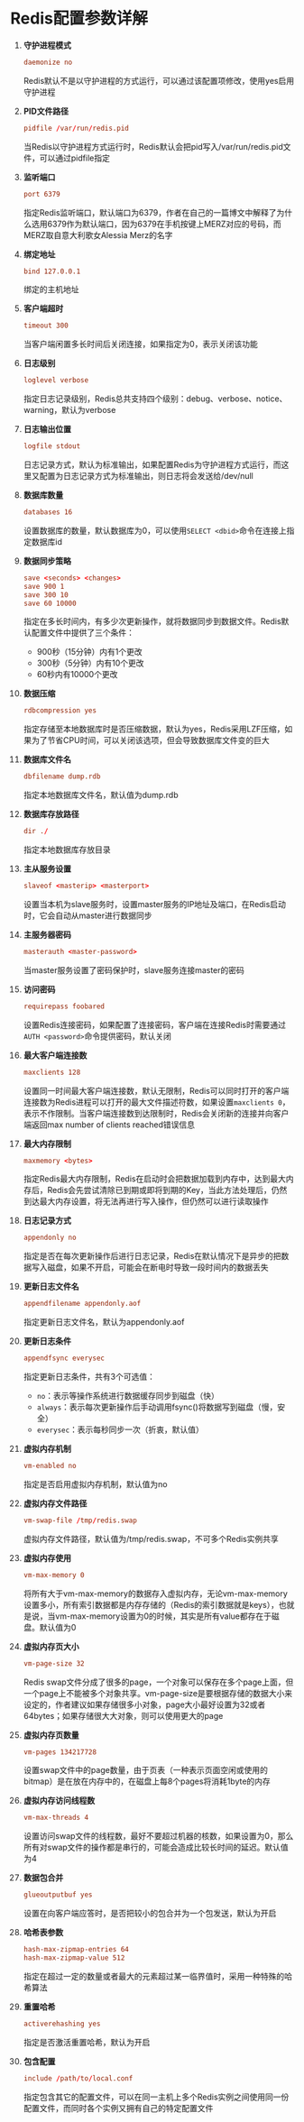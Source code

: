 # Redis配置参数详解

1. **守护进程模式**
   ```conf
   daemonize no
   ```
   Redis默认不是以守护进程的方式运行，可以通过该配置项修改，使用yes启用守护进程

2. **PID文件路径**
   ```conf
   pidfile /var/run/redis.pid
   ```
   当Redis以守护进程方式运行时，Redis默认会把pid写入/var/run/redis.pid文件，可以通过pidfile指定

3. **监听端口**
   ```conf
   port 6379
   ```
   指定Redis监听端口，默认端口为6379，作者在自己的一篇博文中解释了为什么选用6379作为默认端口，因为6379在手机按键上MERZ对应的号码，而MERZ取自意大利歌女Alessia Merz的名字

4. **绑定地址**
   ```conf
   bind 127.0.0.1
   ```
   绑定的主机地址

5. **客户端超时**
   ```conf
   timeout 300
   ```
   当客户端闲置多长时间后关闭连接，如果指定为0，表示关闭该功能

6. **日志级别**
   ```conf
   loglevel verbose
   ```
   指定日志记录级别，Redis总共支持四个级别：debug、verbose、notice、warning，默认为verbose

7. **日志输出位置**
   ```conf
   logfile stdout
   ```
   日志记录方式，默认为标准输出，如果配置Redis为守护进程方式运行，而这里又配置为日志记录方式为标准输出，则日志将会发送给/dev/null

8. **数据库数量**
   ```conf
   databases 16
   ```
   设置数据库的数量，默认数据库为0，可以使用`SELECT <dbid>`命令在连接上指定数据库id

9. **数据同步策略**
   ```conf
   save <seconds> <changes>
   save 900 1
   save 300 10
   save 60 10000
   ```
   指定在多长时间内，有多少次更新操作，就将数据同步到数据文件。Redis默认配置文件中提供了三个条件：
   - 900秒（15分钟）内有1个更改
   - 300秒（5分钟）内有10个更改
   - 60秒内有10000个更改

10. **数据压缩**
    ```conf
    rdbcompression yes
    ```
    指定存储至本地数据库时是否压缩数据，默认为yes，Redis采用LZF压缩，如果为了节省CPU时间，可以关闭该选项，但会导致数据库文件变的巨大

11. **数据库文件名**
    ```conf
    dbfilename dump.rdb
    ```
    指定本地数据库文件名，默认值为dump.rdb

12. **数据库存放路径**
    ```conf
    dir ./
    ```
    指定本地数据库存放目录

13. **主从服务设置**
    ```conf
    slaveof <masterip> <masterport>
    ```
    设置当本机为slave服务时，设置master服务的IP地址及端口，在Redis启动时，它会自动从master进行数据同步

14. **主服务器密码**
    ```conf
    masterauth <master-password>
    ```
    当master服务设置了密码保护时，slave服务连接master的密码

15. **访问密码**
    ```conf
    requirepass foobared
    ```
    设置Redis连接密码，如果配置了连接密码，客户端在连接Redis时需要通过`AUTH <password>`命令提供密码，默认关闭

16. **最大客户端连接数**
    ```conf
    maxclients 128
    ```
    设置同一时间最大客户端连接数，默认无限制，Redis可以同时打开的客户端连接数为Redis进程可以打开的最大文件描述符数，如果设置`maxclients 0`，表示不作限制。当客户端连接数到达限制时，Redis会关闭新的连接并向客户端返回max number of clients reached错误信息

17. **最大内存限制**
    ```conf
    maxmemory <bytes>
    ```
    指定Redis最大内存限制，Redis在启动时会把数据加载到内存中，达到最大内存后，Redis会先尝试清除已到期或即将到期的Key，当此方法处理后，仍然到达最大内存设置，将无法再进行写入操作，但仍然可以进行读取操作

18. **日志记录方式**
    ```conf
    appendonly no
    ```
    指定是否在每次更新操作后进行日志记录，Redis在默认情况下是异步的把数据写入磁盘，如果不开启，可能会在断电时导致一段时间内的数据丢失

19. **更新日志文件名**
    ```conf
    appendfilename appendonly.aof
    ```
    指定更新日志文件名，默认为appendonly.aof

20. **更新日志条件**
    ```conf
    appendfsync everysec
    ```
    指定更新日志条件，共有3个可选值：
    - `no`：表示等操作系统进行数据缓存同步到磁盘（快）
    - `always`：表示每次更新操作后手动调用fsync()将数据写到磁盘（慢，安全）
    - `everysec`：表示每秒同步一次（折衷，默认值）

21. **虚拟内存机制**
    ```conf
    vm-enabled no
    ```
    指定是否启用虚拟内存机制，默认值为no

22. **虚拟内存文件路径**
    ```conf
    vm-swap-file /tmp/redis.swap
    ```
    虚拟内存文件路径，默认值为/tmp/redis.swap，不可多个Redis实例共享

23. **虚拟内存使用**
    ```conf
    vm-max-memory 0
    ```
    将所有大于vm-max-memory的数据存入虚拟内存，无论vm-max-memory设置多小，所有索引数据都是内存存储的（Redis的索引数据就是keys），也就是说，当vm-max-memory设置为0的时候，其实是所有value都存在于磁盘。默认值为0

24. **虚拟内存页大小**
    ```conf
    vm-page-size 32
    ```
    Redis swap文件分成了很多的page，一个对象可以保存在多个page上面，但一个page上不能被多个对象共享。vm-page-size是要根据存储的数据大小来设定的，作者建议如果存储很多小对象，page大小最好设置为32或者64bytes；如果存储很大大对象，则可以使用更大的page

25. **虚拟内存页数量**
    ```conf
    vm-pages 134217728
    ```
    设置swap文件中的page数量，由于页表（一种表示页面空闲或使用的bitmap）是在放在内存中的，在磁盘上每8个pages将消耗1byte的内存

26. **虚拟内存访问线程数**
    ```conf
    vm-max-threads 4
    ```
    设置访问swap文件的线程数，最好不要超过机器的核数，如果设置为0，那么所有对swap文件的操作都是串行的，可能会造成比较长时间的延迟。默认值为4

27. **数据包合并**
    ```conf
    glueoutputbuf yes
    ```
    设置在向客户端应答时，是否把较小的包合并为一个包发送，默认为开启

28. **哈希表参数**
    ```conf
    hash-max-zipmap-entries 64
    hash-max-zipmap-value 512
    ```
    指定在超过一定的数量或者最大的元素超过某一临界值时，采用一种特殊的哈希算法

29. **重置哈希**
    ```conf
    activerehashing yes
    ```
    指定是否激活重置哈希，默认为开启

30. **包含配置**
    ```conf
    include /path/to/local.conf
    ```
    指定包含其它的配置文件，可以在同一主机上多个Redis实例之间使用同一份配置文件，而同时各个实例又拥有自己的特定配置文件